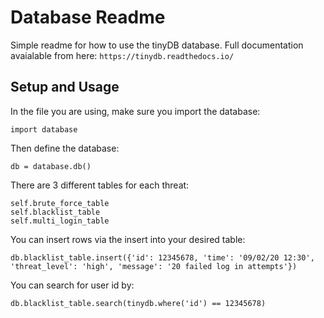 # Database Readme

Simple readme for how to use the tinyDB database. Full documentation avaialable from here:
`https://tinydb.readthedocs.io/`

## Setup and Usage

In the file you are using, make sure you import the database:
```
import database
```

Then define the database:
```
db = database.db()
```
There are 3 different tables for each threat:
```
self.brute_force_table 
self.blacklist_table
self.multi_login_table
```
You can insert rows via the insert into your desired table:
```
db.blacklist_table.insert({'id': 12345678, 'time': '09/02/20 12:30', 'threat_level': 'high', 'message': '20 failed log in attempts'})
```

You can search for user id by:
```
db.blacklist_table.search(tinydb.where('id') == 12345678)
```